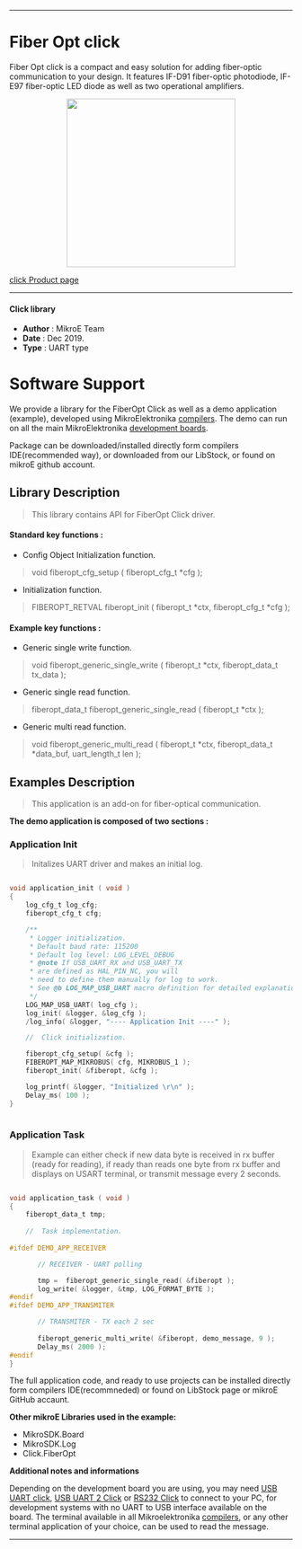 
---
# Fiber Opt click

Fiber Opt click is a compact and easy solution for adding fiber-optic communication to your design. It features IF-D91 fiber-optic photodiode, IF-E97 fiber-optic LED diode as well as two operational amplifiers.

<p align="center">
  <img src="https://download.mikroe.com/images/click_for_ide/fiberopt_click.png" height=300px>
</p>

[click Product page](https://www.mikroe.com/fiber-opt-33v-click)

---


#### Click library 

- **Author**        : MikroE Team
- **Date**          : Dec 2019.
- **Type**          : UART type


# Software Support

We provide a library for the FiberOpt Click 
as well as a demo application (example), developed using MikroElektronika 
[compilers](https://shop.mikroe.com/compilers). 
The demo can run on all the main MikroElektronika [development boards](https://shop.mikroe.com/development-boards).

Package can be downloaded/installed directly form compilers IDE(recommended way), or downloaded from our LibStock, or found on mikroE github account. 

## Library Description

> This library contains API for FiberOpt Click driver.

#### Standard key functions :

- Config Object Initialization function.
> void fiberopt_cfg_setup ( fiberopt_cfg_t *cfg ); 
 
- Initialization function.
> FIBEROPT_RETVAL fiberopt_init ( fiberopt_t *ctx, fiberopt_cfg_t *cfg );

#### Example key functions :

- Generic single write function.
> void fiberopt_generic_single_write ( fiberopt_t *ctx, fiberopt_data_t tx_data );
 
- Generic single read function.
> fiberopt_data_t fiberopt_generic_single_read ( fiberopt_t *ctx );

- Generic multi read function.
> void fiberopt_generic_multi_read ( fiberopt_t *ctx, fiberopt_data_t *data_buf,  uart_length_t len );

## Examples Description

> This application is an add-on for fiber-optical communication.

**The demo application is composed of two sections :**

### Application Init 

> Initalizes UART driver and makes an initial log.

```c

void application_init ( void )
{
    log_cfg_t log_cfg;
    fiberopt_cfg_t cfg;

    /** 
     * Logger initialization.
     * Default baud rate: 115200
     * Default log level: LOG_LEVEL_DEBUG
     * @note If USB_UART_RX and USB_UART_TX 
     * are defined as HAL_PIN_NC, you will 
     * need to define them manually for log to work. 
     * See @b LOG_MAP_USB_UART macro definition for detailed explanation.
     */
    LOG_MAP_USB_UART( log_cfg );
    log_init( &logger, &log_cfg );
    /log_info( &logger, "---- Application Init ----" );

    //  Click initialization.

    fiberopt_cfg_setup( &cfg );
    FIBEROPT_MAP_MIKROBUS( cfg, MIKROBUS_1 );
    fiberopt_init( &fiberopt, &cfg );

    log_printf( &logger, "Initialized \r\n" );
    Delay_ms( 100 );
}
  
```

### Application Task

> Example can either check if new data byte is received in rx buffer (ready for reading),
> if ready than reads one byte from rx buffer and displays on USART terminal, or transmit message every 2 seconds.

```c

void application_task ( void )
{
    fiberopt_data_t tmp;
    
    //  Task implementation.
    
#ifdef DEMO_APP_RECEIVER

       // RECEIVER - UART polling

       tmp =  fiberopt_generic_single_read( &fiberopt );
       log_write( &logger, &tmp, LOG_FORMAT_BYTE );
#endif
#ifdef DEMO_APP_TRANSMITER

       // TRANSMITER - TX each 2 sec
       
       fiberopt_generic_multi_write( &fiberopt, demo_message, 9 );
       Delay_ms( 2000 );
#endif
}

```

The full application code, and ready to use projects can be  installed directly form compilers IDE(recommneded) or found on LibStock page or mikroE GitHub accaunt.

**Other mikroE Libraries used in the example:** 

- MikroSDK.Board
- MikroSDK.Log
- Click.FiberOpt

**Additional notes and informations**

Depending on the development board you are using, you may need 
[USB UART click](https://shop.mikroe.com/usb-uart-click), 
[USB UART 2 Click](https://shop.mikroe.com/usb-uart-2-click) or 
[RS232 Click](https://shop.mikroe.com/rs232-click) to connect to your PC, for 
development systems with no UART to USB interface available on the board. The 
terminal available in all Mikroelektronika 
[compilers](https://shop.mikroe.com/compilers), or any other terminal application 
of your choice, can be used to read the message.



---
